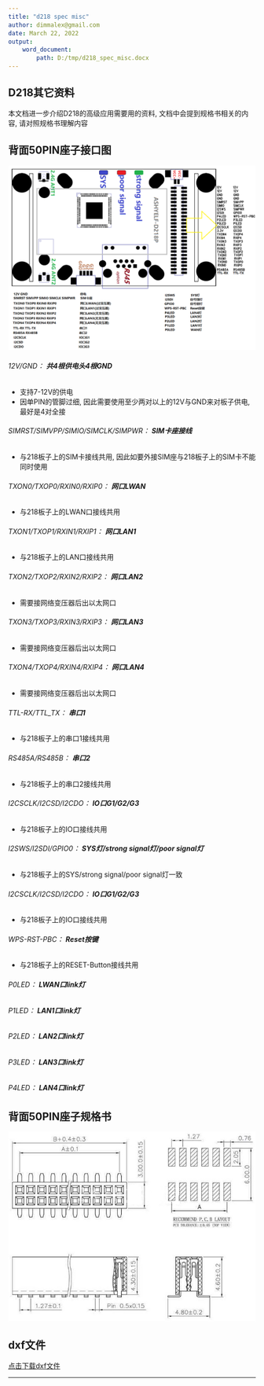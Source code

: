 ```yaml
---
title: "d218 spec misc"
author: dimmalex@gmail.com
date: March 22, 2022
output:
    word_document:
        path: D:/tmp/d218_spec_misc.docx
---
```




## D218其它资料
本文档进一步介绍D218的高级应用需要用的资料, 文档中会提到规格书相关的内容, 请对照规格书理解内容


## 背面50PIN座子接口图

![avatar](./底座接口图.png) 

###### 12V/GND： **共4根供电头4根GND**
- 支持7-12V的供电
- 因单PIN的管脚过细, 因此需要使用至少两对以上的12V与GND来对板子供电, 最好是4对全接
###### SIMRST/SIMVPP/SIMIO/SIMCLK/SIMPWR： **SIM卡座接线**
- 与218板子上的SIM卡接线共用, 因此如要外接SIM座与218板子上的SIM卡不能同时使用
###### TXON0/TXOP0/RXIN0/RXIP0： **网口LWAN**
- 与218板子上的LWAN口接线共用
###### TXON1/TXOP1/RXIN1/RXIP1： **网口LAN1**
- 与218板子上的LAN口接线共用
###### TXON2/TXOP2/RXIN2/RXIP2： **网口LAN2**
- 需要接网络变压器后出以太网口
###### TXON3/TXOP3/RXIN3/RXIP3： **网口LAN3**
- 需要接网络变压器后出以太网口
###### TXON4/TXOP4/RXIN4/RXIP4： **网口LAN4**
- 需要接网络变压器后出以太网口
###### TTL-RX/TTL_TX： **串口1**
- 与218板子上的串口1接线共用
###### RS485A/RS485B： **串口2**
- 与218板子上的串口2接线共用
###### I2CSCLK/I2CSD/I2CDO： **IO口G1/G2/G3**
- 与218板子上的IO口接线共用
###### I2SWS/I2SDI/GPIO0： **SYS灯/strong signal灯/poor signal灯**
- 与218板子上的SYS/strong signal/poor signal灯一致
###### I2CSCLK/I2CSD/I2CDO： **IO口G1/G2/G3**
- 与218板子上的IO口接线共用
###### WPS-RST-PBC： **Reset按键**
- 与218板子上的RESET-Button接线共用
###### P0LED： **LWAN口link灯**
###### P1LED： **LAN1口link灯**
###### P2LED： **LAN2口link灯**
###### P3LED： **LAN3口link灯**
###### P4LED： **LAN4口link灯**

## 背面50PIN座子规格书
![avatar](./底座规格书.jpg) 


## dxf文件
[点击下载dxf文件](./d218.dxf)



----

